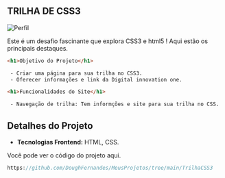 ## TRILHA DE CSS3

![Perfil](/Imagens/trilhaCSS.gif)

Este é um desafio fascinante que explora CSS3 e html5 ! Aqui estão os principais destaques.

```html
<h1>Objetivo do Projeto</h1>

 - Criar uma página para sua trilha no CSS3.
 - Oferecer informações e link da Digital innovation one.

<h1>Funcionalidades do Site</h1>

 - Navegação de trilha: Tem informções e site para sua trilha no CSS.

```

## Detalhes do Projeto

- **Tecnologias Frontend:** HTML, CSS.

Você pode ver o código do projeto aqui.

```js
https://github.com/DoughFernandes/MeusProjetos/tree/main/TrilhaCSS3
```
